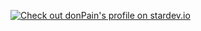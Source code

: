 
<a href="https://stardev.io/developers/donPain"><img alt="Check out donPain's profile on stardev.io" src="https://stardev.io/developers/donPain/badge/languages/locality.svg" /></a>
